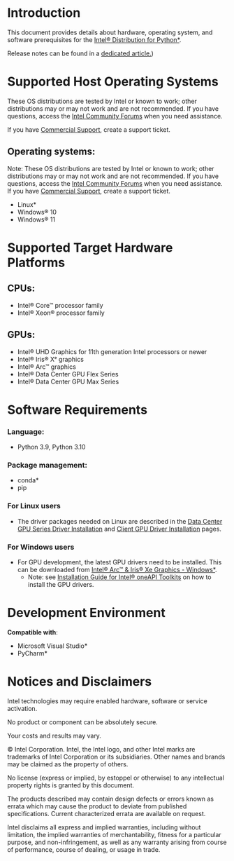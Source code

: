 # Introduction
This document provides details about hardware, operating system, and software prerequisites for the [Intel® Distribution for Python*](https://www.intel.com/content/www/us/en/developer/tools/oneapi/distribution-for-python.html).

Release notes can be found in a [dedicated article.](https://github.com/raistefintel/raistefintel.github.io/blob/main/release_notes.md))


# Supported Host Operating Systems
These OS distributions are tested by Intel or known to work; other distributions may or may not work and are not recommended. If you have questions, access the [Intel Community Forums](https://community.intel.com/t5/Developer-Software-Forums/ct-p/developer-software-forums) when you need assistance.

If you have [Commercial Support](https://supporttickets.intel.com/s/?language=en_US), create a support ticket.

## Operating systems:

Note: These OS distributions are tested by Intel or known to work; other distributions may or may not work and are not recommended. If you have questions, access the [Intel Community Forums](https://community.intel.com/t5/Developer-Software-Forums/ct-p/developer-software-forums) when you need assistance.  If you have [Commercial Support](https://supporttickets.intel.com/s/?language=en_US), create a support ticket.

- Linux*
- Windows® 10
- Windows® 11
 
# Supported Target Hardware Platforms

## CPUs:
- Intel® Core™ processor family
- Intel® Xeon® processor family

## GPUs:
- Intel® UHD Graphics for 11th generation Intel processors or newer
- Intel® Iris® Xᵉ graphics
- Intel® Arc™ graphics
- Intel® Data Center GPU Flex Series
- Intel® Data Center GPU Max Series


# Software Requirements

### Language: 
- Python 3.9, Python 3.10

### Package management:
- conda*
- pip

### For Linux users
- The driver packages needed on Linux are described in the
  [Data Center GPU Series Driver Installation](https://dgpu-docs.intel.com/driver/installation.html) and
  [Client GPU Driver Installation](https://dgpu-docs.intel.com/driver/client/overview.html) pages.

### For Windows users
- For GPU development, the latest GPU drivers need to be installed. This can be
  downloaded from [Intel® Arc™ & Iris® Xe Graphics - Windows*](https://www.intel.com/content/www/us/en/download/785597/intel-arc-iris-xe-graphics-windows.html).
	- Note: see [Installation Guide for Intel® oneAPI Toolkits](https://www.intel.com/content/www/us/en/developer/articles/guide/installation-guide-for-oneapi-toolkits.html) on how to install the GPU drivers.




# Development Environment

**Compatible with**:
- Microsoft Visual Studio*
- PyCharm*

# Notices and Disclaimers
Intel technologies may require enabled hardware, software or service activation.

No product or component can be absolutely secure.

Your costs and results may vary.

© Intel Corporation. Intel, the Intel logo, and other Intel marks are trademarks of Intel Corporation or its subsidiaries. Other names and brands may be claimed as the property of others.

No license (express or implied, by estoppel or otherwise) to any intellectual property rights is granted by this document.

The products described may contain design defects or errors known as errata which may cause the product to deviate from published specifications. Current characterized errata are available on request.

Intel disclaims all express and implied warranties, including without limitation, the implied warranties of merchantability, fitness for a particular purpose, and non-infringement, as well as any warranty arising from course of performance, course of dealing, or usage in trade.
